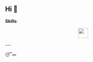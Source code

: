 ## Hi 👋

**Skills**:

<p align="center">
  <a href="https://skillicons.dev">
    <img style="height: 32px" src="https://skillicons.dev/icons?i=ts,js,sass,tailwind,py,rust,wasm,react,vue,flask,vite,vitest,docker&theme=light" />
  </a>
</p>
---

😴💤
